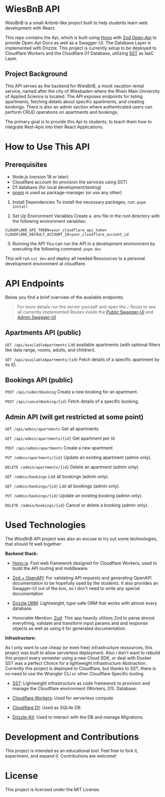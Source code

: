 # WiesBnB API

WiesBnB is a small Airbnb-like project built to help students learn web development with React. 

This repo contains the Api, which is built using [Hono](https://hono.dev/) with [Zod Open-Api](https://hono.dev/examples/zod-openapi) to provide Open-Api Docs as well as a Swagger-UI. The Database Layer is implemented with Drizzle. This project is currently setup to be deployed to Cloudflare Workers and the Cloudflare D1 Database, utilizing [SST](https://sst.dev/docs/) as IaaC Layer.

## Project Background

This API serves as the backend for WiesBnB, a mock vacation rental service, named after the city of Wiesbaden where the Rhein Main University of Applied Science is located. The API exposes endpoints for listing apartments, fetching details about specific apartments, and creating bookings. There is also an admin section where authenticated users can perform CRUD operations on apartments and bookings.

The primary goal is to provide this Api to students, to teach them how to integrate Rest-Apis into their React Applications.

# How to Use This API

## Prerequisites

* Node.js (version 18 or later)
* Cloudflare account (to provision the services using SST)
* D1 database (for local development/testing)
* [pnpm](https://pnpm.io/) is used as package-manager (or use any other)


1. Install Dependencies
To install the necessary packages, run: `pnpm install`

2. Set Up Environment Variables
Create a .env file in the root directory with the following environment variables:

```.env
CLOUDFLARE_API_TOKEN=your_cloudflare_api_token
CLOUDFLARE_DEFAULT_ACCOUNT_ID=your_cloudflare_account_id
```

3. Running the API 
You can run the API in a development environment by executing the following command: `pnpm dev`

This will run `sst dev` and deploy all needed Ressources to a personal development environment at cloudflare.

# API Endpoints

Below you find a brief overview of the available endpoints.

> For more details run the server yourself and open the `/` Route to see all currently implemented Routes inside the [ Public Swagger-UI](wiesbnb.web-engineering.dev/api) and [Admin Swagger-UI](wiesbnb.web-engineering.dev/api/admin)

## Apartments API (public)

`GET /api/availableApartments`
List available apartments (with optional filters like date range, rooms, adults, and children).

`GET /api/availableApartments/{id}`
Fetch details of a specific apartment by its ID.

## Bookings API (public)

`POST /api/submitBooking`
Create a new booking for an apartment.

`POST /api/cancelBooking/{id}`
Fetch details of a specific booking.

## Admin API (will get restricted at some point)

`GET /api/admin/apartments`
Get all apartments 

`GET /api/admin/apartments/{id}`
Get apartment per id 

`POST /api/admin/apartments`
Create a new apartment 

`PUT /admin/apartments/{id}`
Update an existing apartment (admin only).

`DELETE /admin/apartments/{id}`
Delete an apartment (admin only).

`GET /admin/bookings`
List all bookings (admin only).

`GET /admin/bookings/{id}`
List all bookings (admin only).

`PUT /admin/bookings/{id}`
Update an existing booking (admin only).

`DELETE /admin/bookings/{id}`
Cancel or delete a booking (admin only).

# Used Technologies

The WiesBnB API project was also an excuse to try out some technologies, that should fit well together:

**Backend Stack:**

- [Hono.js](https://hono.dev/): Fast web framework designed for Cloudflare Workers, used to build the API routing and middleware.
  
- [Zod + OpenAPI](https://hono.dev/examples/zod-openapi): For validating API requests and generating OpenAPI documentation to be hopefully used by the students. It also provides an Swagger-UI out of the box, so I don't need to write any special documentation
  
- [Drizzle ORM](https://orm.drizzle.team/): Lightweight, type-safe ORM that works with almost every database.

- Honorable Mention: [Zod](https://zod.dev/): This app heavily utilizes Zod to parse almost everything, validate and transform input params and and response objects as well as using it for generated documentation.

**Infrastructure:**

As I only want to use cheap (or even free) infrastructure ressources, this project was built to allow serverless deployment. Also i don't want to rebuild this project every semester using a new Cloud SDK, or deal with Docker SST was a perfect Choice for a lightweight Infrastructure Abstraction. Currently this project is deployed to Cloudflare, but thanks to SST, there is no need to use the Wrangler CLI or other Cloudflare Specific tooling.

- [SST](https://sst.dev/): Lightweight infrastructure as code framework to provision and manage the Cloudflare environment (Workers, D1).
Database:

- [Cloudflare Workers](https://workers.cloudflare.com/): Used for serverless compute
- [Cloudflare D1](https://developers.cloudflare.com/d1/): Used as SQLite DB. 
- [Drizzle-Kit](https://orm.drizzle.team/docs/kit-overview): Used to interact with the DB and manage Migrations.

# Development and Contributions
This project is intended as an educational tool. Feel free to fork it, experiment, and expand it. Contributions are welcome!

# License
This project is licensed under the MIT License.